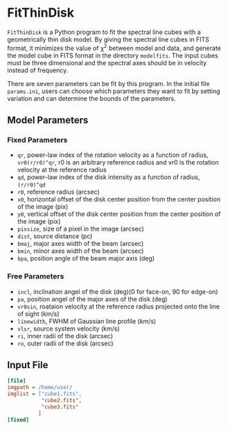# FitThinDisk
`FitThinDisk` is a Python program to fit the spectral line cubes with a geometrically thin disk model. By giving the spectral line cubes in FITS format, it minimizes the value of &chi;<sup>2</sup> between model and data, and generate the model cube in FITS format in the directory `modelfits`. The input cubes must be three dimensional and the spectral axes should be in velocity instead of frequency.   

There are seven parameters can be fit by this program. In the initial file `params.ini`, users can choose which parameters they want to fit by setting variation and can determine the bounds of the parameters.    

## Model Parameters
### Fixed Parameters
* `qr`, power-law index of the rotation velocity as a function of radius, `vr0(r/r0)^qr`, r0 is an arbitrary reference radius and vr0 is the rotation velocity at the reference radius 
* `qd`, power-law index of the disk intensity as a function of radius, `(r/r0)^qd`
* `r0`, reference radius (arcsec)
* `x0`, horizontal offset of the disk center position from the center position of the image (pix)
* `y0`, vertical offset of the disk center position from the center position of the image (pix)
* `pixsize`, size of a pixel in the image (arcsec)
* `dist`, source distance (pc) 
* `bmaj`, major axes width of the beam (arcsec)
* `bmin`, minor axes width of the beam (arcsec)
* `bpa`, position angle of the beam major axis (deg)
### Free Parameters
* `incl`, inclination angel of the disk (deg)(0 for face-on, 90 for edge-on) 
* `pa`, position angel of the major axes of the disk (deg) 
* `vr0sin`, roataion velocity at the reference radius projected onto the line of sight (km/s) 
* `linewidth`, FWHM of Gaussian line profile (km/s)
* `vlsr`, source system velocity (km/s) 
* `ri`, inner radii of the disk (arcsec) 
* `ro`, outer radii of the disk (arcsec)

## Input File
```ini
[file]
imgpath = /home/user/
imglist = ["cube1.fits",
           "cube2.fits",
           "cube3.fits"
          ]
[fixed]

```

